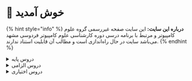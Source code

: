 # 👋 خوش آمدید 
{% hint style="info" %}
**درباره این سایت:** این سایت صفحه غیررسمی گروه علوم کامپیوتر و مرتبط با برنامه درسی دوره کارشناسی علوم کامپیوتر فردوسی مشهد می‌باشد
سایت در حال راه‌اندازی است و مطالب آن قابلیت استناد ندارند.
{% endhint %}

<details>
<summary>دروس پایه</summary>

* [ریاضی عمومی 1](https://cs-um.gitbook.io/curr/docs/base/Calculus-I)

* [کارگاه کامپیوتر ۱](https://cs-um.gitbook.io/curr/docs/base/Computer-Workshop-I)

* [تحلیل داده‌ها با نرم‌افزارهای عمومی](https://cs-um.gitbook.io/curr/docs/base/Graphical-and-Exploratory-data-analysis)

* [ریاضی عمومی 2](https://cs-um.gitbook.io/curr/docs/base/Calculus-II)

* [احتمال م‍قدماتی](https://cs-um.gitbook.io/curr/docs/base/Elementary-Probability)

* [مبانی اقتصاد](https://cs-um.gitbook.io/curr/docs/base/Basics-of-Economics)

* [مبانی برنامه‌نویسی](https://cs-um.gitbook.io/curr/docs/base/Fundamentals-of-Computer-Programming)

* [معادلات دیفرانسیل](https://cs-um.gitbook.io/curr/docs/base/Differential-Equations)


</details>

<details>

<summary>دروس الزامی</summary>

* [بهینه‌سازی غیرخطی](https://cs-um.gitbook.io/curr/docs/mandatory/Nonlinear-Optimization)

* [مبانی نظریه محاسبه](https://cs-um.gitbook.io/curr/docs/mandatory/Introduction-to-The-theory-of-Computation)

* [داده‌کاوی مقدماتی](https://cs-um.gitbook.io/curr/docs/mandatory/Elementary-Data-Mining)

* [یادگیری آماری مقدماتی](https://cs-um.gitbook.io/curr/docs/mandatory/Elementary-Statistical-Learning)

* [روش‌های آماری](https://cs-um.gitbook.io/curr/docs/mandatory/Statistical-Methods)

* [آمار محاسباتی](https://cs-um.gitbook.io/curr/docs/mandatory/Computational-Statistics)

* [جبر خطی عددی](https://cs-um.gitbook.io/curr/docs/mandatory/Numerical-Linear-Algebra)

* [مبانی آنالیز ریاضی](https://cs-um.gitbook.io/curr/docs/mandatory/Foundation-of-Mathematical-Analysis)

* [مبانی آنالیزعددی](https://cs-um.gitbook.io/curr/docs/mandatory/Foundation-of-Numerical-Analysis)

* [مبانی ماتریس‌ها و جبرخطی](https://cs-um.gitbook.io/curr/docs/mandatory/Foundation-of-Matrix-and-Linear-Algebra)

* [تحلیل آماری داده ها](https://cs-um.gitbook.io/curr/docs/mandatory/Statistical-Data-Analysis)

* [مبانی ترکیبیات](https://cs-um.gitbook.io/curr/docs/mandatory/Foundation-of-Combinatorics)

* [اصول سیستم‌های کامپیوتری](https://cs-um.gitbook.io/curr/docs/mandatory/Principles-of-Computer-Systems)

* [پایگاه داده](https://cs-um.gitbook.io/curr/docs/mandatory/Databases)

* [کارگاه کامپیوتر ۲](https://cs-um.gitbook.io/curr/docs/mandatory/Computer-Workshop-II)

* [مبانی علوم ریاضی](https://cs-um.gitbook.io/curr/docs/mandatory/Foundation-of-Mathematics)

* [طراحی و تحلیل الگوریتم‌ها](https://cs-um.gitbook.io/curr/docs/mandatory/Design-and-Analysis-of-Algorithms)

* [ساختمان داده و الگوریتم‌ها](https://cs-um.gitbook.io/curr/docs/mandatory/Data-Structures-and-Algorithms)

* [پایتون برای علم داده](https://cs-um.gitbook.io/curr/docs/mandatory/Python-For-Data-Science)

* [برنامه‌نویسی پیشرفته](https://cs-um.gitbook.io/curr/docs/mandatory/Advanced-Programming)

* [آمار و احتمال 1](https://cs-um.gitbook.io/curr/docs/mandatory/Probability-and-Statistics-I)

* [مبانی منطق و نظریه مجموعه ها](https://cs-um.gitbook.io/curr/docs/mandatory/Fundamentals-of-Logic)


</details>

<details>

<summary>دروس اختیاری</summary>

* [بهینه‌سازی گسسته](https://cs-um.gitbook.io/curr/docs/elective/Discrete-Optimization)

* [شبیه سازی کامپیوتری](https://cs-um.gitbook.io/curr/docs/elective/Computerized-Simulation)

* [اصول سیستم‌های عامل](https://cs-um.gitbook.io/curr/docs/elective/Principles-of-Operating-Systems)

* [شبکه‌های اجتماعی](https://cs-um.gitbook.io/curr/docs/elective/social-networks)

* [گرافیک کامپیوتری](https://cs-um.gitbook.io/curr/docs/elective/Computer-Graphics)

* [مبانی جبر](https://cs-um.gitbook.io/curr/docs/elective/Foundation-of-Algebra)

* [شبکه‌های کامپیوتری](https://cs-um.gitbook.io/curr/docs/elective/Computer-Networks)

* [برنامه‌نویسی وب](https://cs-um.gitbook.io/curr/docs/elective/Web-Programming)

* [برنامه‌نویسی موبایل](https://cs-um.gitbook.io/curr/docs/elective/Mobile-Programming)

* [مبانی آنالیز فوریه و موجک ها](https://cs-um.gitbook.io/curr/docs/elective/Introduction-to-Fourier-and-Wavelet-Analysis)

* [اصول طراحی نرم افزار](https://cs-um.gitbook.io/curr/docs/elective/Principles-of-SoftwareDesign)

* [کارآموزی](https://cs-um.gitbook.io/curr/docs/elective/Apprenticeship)

* [کامپایلر](https://cs-um.gitbook.io/curr/docs/elective/Compiler)

* [مباحثی در علوم کامپیوتر](https://cs-um.gitbook.io/curr/docs/elective/Topics-in-Computer-Science)

* [مبانی بیوانفورماتیک](https://cs-um.gitbook.io/curr/docs/elective/Fundamentals-of-Bioinformatic)

* [پروژه کارشناسی](https://cs-um.gitbook.io/curr/docs/elective/Project)

* [نظریه گراف و کاربردها](https://cs-um.gitbook.io/curr/docs/elective/Graph-Theory-and-Applications)

* [آنالیز عددی](https://cs-um.gitbook.io/curr/docs/elective/Numerical-Analysis)

* [آشنایی با تحلیل کلان داده‌ها](https://cs-um.gitbook.io/curr/docs/elective/Introduction-to-Big-Data-Analysis)

* [مباحثی در الگوریتم‌ها](https://cs-um.gitbook.io/curr/docs/elective/Topics-in-Algorithms)

* [فرایند های تصادفی](https://cs-um.gitbook.io/curr/docs/elective/Stochastic-Processes)

* [مبانی رایانش ابری](https://cs-um.gitbook.io/curr/docs/elective/Cloud-Computing-Fundamentals)

* [رایانش چند‌هسته‌ای](https://cs-um.gitbook.io/curr/docs/elective/Multicore-Computing)

* [سیگنال‌ها و سیستم‌ها](https://cs-um.gitbook.io/curr/docs/elective/Signals-and-Systems)

* [مدیریت پروژه‌های فناوری اطلاعات](https://cs-um.gitbook.io/curr/docs/elective/Information-Technology-Project-Management)

* [تحقیق در عملیات](https://cs-um.gitbook.io/curr/docs/elective/Operations-research)

* [تجارت الکترونیک](https://cs-um.gitbook.io/curr/docs/elective/Electronic-Commerce)

* [ریاضیات فازی](https://cs-um.gitbook.io/curr/docs/elective/Fuzzy-Mathematics)

* [هندسه محاسباتی](https://cs-um.gitbook.io/curr/docs/elective/Computational-Geometry)

* [آمار و احتمال 2](https://cs-um.gitbook.io/curr/docs/elective/Probability-and-Statistics-II)

* [یادگیری ماشین  مقدماتی ۱](https://cs-um.gitbook.io/curr/docs/elective/Elementary-Machine-Learning-I)

* [یادگیری ماشین مقدماتی ۲](https://cs-um.gitbook.io/curr/docs/elective/Elementary-Machine-Learning-II)

* [نظریه محاسبه](https://cs-um.gitbook.io/curr/docs/elective/Theory-of-Computation)

* [منطق برای علوم کامپیوتر](https://cs-um.gitbook.io/curr/docs/elective/Logic-for-Computer-Science)

* [نظریه مقدماتی کد گذاری](https://cs-um.gitbook.io/curr/docs/elective/Elementary-Coding-Theory)

* [رمزنگاری](https://cs-um.gitbook.io/curr/docs/elective/Cryptography)

* [برنامه‌نویسی امن](https://cs-um.gitbook.io/curr/docs/elective/Secure-Programming)

* [معناشناسی عملیاتی برنامه‌نویسی](https://cs-um.gitbook.io/curr/docs/elective/Operational-Semantics-of-Programming)

* [آشنایی با نظریه بازی ها](https://cs-um.gitbook.io/curr/docs/elective/Introduction-to-Game-Theory)

* [الگوریتم‌های تصادفی](https://cs-um.gitbook.io/curr/docs/elective/Randomized-Algorithms)

* [رگرسیون1](https://cs-um.gitbook.io/curr/docs/elective/Regression-I)

* [آزمایشگاه ریاضی](https://cs-um.gitbook.io/curr/docs/elective/Mathematics-Lab)

* [هوش مصنوعی](https://cs-um.gitbook.io/curr/docs/elective/Artificial-Intelligence)

* [هوش محاسباتی](https://cs-um.gitbook.io/curr/docs/elective/Computational-Intelligence)

* [هوش تجاری  مقدماتی](https://cs-um.gitbook.io/curr/docs/elective/Elementary-Business-intelligence)

* [آشنایی با یادگیری عمیق](https://cs-um.gitbook.io/curr/docs/elective/Introduction-to-Deep-Learning)

* [اصول مصورسازی داده ها](https://cs-um.gitbook.io/curr/docs/elective/Elements-of-data-visualization)

* [مبانی کارآفرینی](https://cs-um.gitbook.io/curr/docs/elective/Foundations-of-Entrepreneurship)

* [توسعه کسب و کارهای نوپا](https://cs-um.gitbook.io/curr/docs/elective/New-Business-Development)

* [مدیریت و کنترل پروژه](https://cs-um.gitbook.io/curr/docs/elective/Management-and-Project-Control)

* [مدلسازی ریاضی](https://cs-um.gitbook.io/curr/docs/elective/Elementary-Mathematical-Modeling)

* [سری های زمانی](https://cs-um.gitbook.io/curr/docs/elective/Time-Series)

* [پردازش تصویر مقدماتی](https://cs-um.gitbook.io/curr/docs/elective/Elementary-Image-Processing)

* [مبانی و اصول مدیریت](https://cs-um.gitbook.io/curr/docs/elective/Basics-and-Principles-of-Management)


</details>
